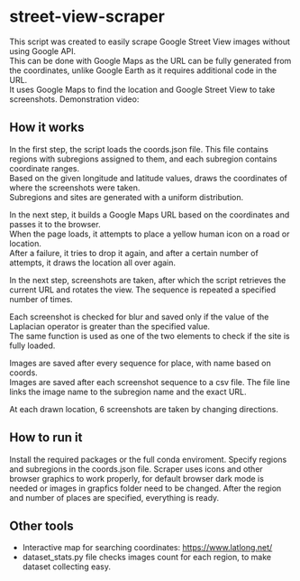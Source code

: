 # street-view-scraper

This script was created to easily scrape Google Street View images without using Google API.\
This can be done with Google Maps as the URL can be fully generated from the coordinates, unlike Google Earth as it requires additional code in the URL.\
It uses Google Maps to find the location and Google Street View to take screenshots.
Demonstration video:

## How it works

In the first step, the script loads the coords.json file. This file contains regions with subregions assigned to them, and each subregion contains coordinate ranges.\
Based on the given longitude and latitude values, draws the coordinates of where the screenshots were taken.\
Subregions and sites are generated with a uniform distribution.

In the next step, it builds a Google Maps URL based on the coordinates and passes it to the browser.\
When the page loads, it attempts to place a yellow human icon on a road or location.\
After a failure, it tries to drop it again, and after a certain number of attempts, it draws the location all over again.

In the next step, screenshots are taken, after which the script retrieves the current URL and rotates the view. The sequence is repeated a specified number of times.

Each screenshot is checked for blur and saved only if the value of the Laplacian operator is greater than the specified value.\
The same function is used as one of the two elements to check if the site is fully loaded.

Images are saved after every sequence for place, with name based on coords.\
Images are saved after each screenshot sequence to a csv file. The file line links the image name to the subregion name and the exact URL.

At each drawn location, 6 screenshots are taken by changing directions.

## How to run it

Install the required packages or the full conda enviroment.
Specify regions and subregions in the coords.json file.
Scraper uses icons and other browser graphics to work properly, for default browser dark mode is needed or images in grapfics folder need to be changed.
After the region and number of places are specified, everything is ready.

## Other tools

- Interactive map for searching coordinates: https://www.latlong.net/
- dataset_stats.py file checks images count for each region, to make dataset collecting easy.
